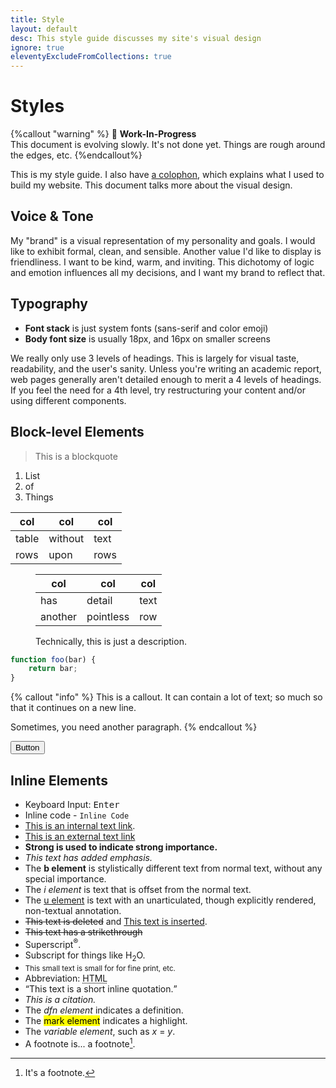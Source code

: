 ```yaml
---
title: Style
layout: default
desc: This style guide discusses my site's visual design
ignore: true
eleventyExcludeFromCollections: true
---
```


# Styles

{%callout "warning" %}
🚧 **Work-In-Progress**\
This document is evolving slowly. It's not done yet. Things are rough around the edges, etc.
{%endcallout%}

This is my style guide. I also have [a colophon](/colophon), which explains what I used to build my website. This document talks more about the visual design.

<!--
Contents
- Vision & Tone
- Colors (very short, I guess)
- Typography
  - Font & Text (family, levels, line-height?, icons)
  - Links
  - Blockquote
- Inline code/var, code-blocks, and pre-blocks
- Tables (also: w/t caption)
- Callouts
- Images
- Layouts (3 variants, each one gets a rough image/svg thumbnail)
-->


## Voice & Tone

My "brand" is a visual representation of my personality and goals. I would like to exhibit formal, clean, and sensible. Another value I'd like to display is friendliness. I want to be kind, warm, and inviting. This dichotomy of logic and emotion influences all my decisions, and I want my brand to reflect that.

## Typography
- **Font stack** is just system fonts (sans-serif and color emoji)
- **Body font size** is usually 18px, and 16px on smaller screens

We really only use 3 levels of headings. This is largely for visual taste, readability, and the user's sanity. Unless you're writing an academic report, web pages generally aren't detailed enough to merit a 4 levels of headings. If you feel the need for a 4th level, try restructuring your content and/or using different components.


## Block-level Elements

> This is a blockquote

1. List
2. of
3. Things

col|col|col
---|---|---
table|without|text
rows|upon|rows

<figure>

col|col|col
---|---|---
has|detail|text
another|pointless|row

<figcaption>Technically, this is just a description.</figcaption>
</figure>

```js
function foo(bar) {
    return bar;
}
```

{% callout "info" %}
This is a callout. It can contain a lot of text; so much so that it continues on a new line.

Sometimes, you need another paragraph.
{% endcallout %}

<button class="btn">Button</button>

## Inline Elements
+ Keyboard Input: <kbd>Enter</kbd>
+ Inline code - `Inline Code`
+ [This is an internal text link](#).
+ [This is an external text link](https://github.com)
+ <strong>Strong is used to indicate strong importance.</strong>
+ <em>This text has added emphasis.</em>
+ The <b>b element</b> is stylistically different text from normal text, without any special importance.
+ The <i>i element</i> is text that is offset from the normal text.
+ The <u>u element</u> is text with an unarticulated, though explicitly rendered, non-textual annotation.
+ <del>This text is deleted</del> and <ins>This text is inserted</ins>.
+ <s>This text has a strikethrough</s>
+ Superscript<sup>®</sup>.
+ Subscript for things like H<sub>2</sub>O.
+ <small>This small text is small for for fine print, etc.</small>
+ Abbreviation: <abbr title="HyperText Markup Language">HTML</abbr>
+ <q cite="https://developer.mozilla.org/en-US/docs/HTML/Element/q">This text is a short inline quotation.</q>
+ <cite>This is a citation.</cite>
+ The <dfn>dfn element</dfn> indicates a definition.
+ The <mark>mark element</mark> indicates a highlight.
+ The <var>variable element</var>, such as <var>x</var> = <var>y</var>.
+ A footnote is... a footnote[^1].

[^1]: It's a footnote.

